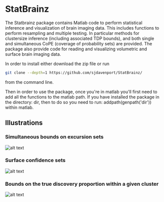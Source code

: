 # StatBrainz
The Statbrainz package contains Matlab code to perform statistical inference and visualization of brain imaging data. 
This includes functions to perform resampling and multiple testing. In particular methods for clustersize inference 
(including associated TDP bounds), and both single and simultaneous CoPE (coverage of probability sets) are provided. 
The package also provide code for reading and visualizing volumetric and surface brain imaging data.

In order to install either download the zip file or run
```bash
git clone --depth=1 https://github.com/sjdavenport/StatBrainz/ 
```
from the command line.

Then in order to use the package, once you're in matlab you'll first need to add all the functions to the matlab path. 
If you have installed the package in the directory: dir, then to do so you need to run: addpath(genpath('dir')) within matlab.

## Illustrations
### Simultaneous bounds on excursion sets
![alt text](https://github.com/sjdavenport/StatBrainz/blob/main/BrainImages/Other/clustersizevsCIs2.png)

### Surface confidence sets
![alt text](https://github.com/sjdavenport/StatBrainz/blob/main/BrainImages/Other/surface_crs.png)

### Bounds on the true discovery proportion within a given cluster
![alt text](https://github.com/sjdavenport/StatBrainz/blob/main/BrainImages/Other/ctdp.png)
